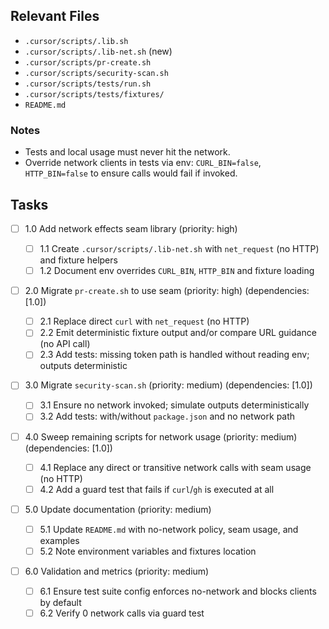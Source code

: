 ## Relevant Files

- `.cursor/scripts/.lib.sh`
- `.cursor/scripts/.lib-net.sh` (new)
- `.cursor/scripts/pr-create.sh`
- `.cursor/scripts/security-scan.sh`
- `.cursor/scripts/tests/run.sh`
- `.cursor/scripts/tests/fixtures/`
- `README.md`

### Notes

- Tests and local usage must never hit the network.
- Override network clients in tests via env: `CURL_BIN=false`, `HTTP_BIN=false` to ensure calls would fail if invoked.

## Tasks

- [ ] 1.0 Add network effects seam library (priority: high)

  - [ ] 1.1 Create `.cursor/scripts/.lib-net.sh` with `net_request` (no HTTP) and fixture helpers
  - [ ] 1.2 Document env overrides `CURL_BIN`, `HTTP_BIN` and fixture loading

- [ ] 2.0 Migrate `pr-create.sh` to use seam (priority: high) (dependencies: [1.0])

  - [ ] 2.1 Replace direct `curl` with `net_request` (no HTTP)
  - [ ] 2.2 Emit deterministic fixture output and/or compare URL guidance (no API call)
  - [ ] 2.3 Add tests: missing token path is handled without reading env; outputs deterministic

- [ ] 3.0 Migrate `security-scan.sh` (priority: medium) (dependencies: [1.0])

  - [ ] 3.1 Ensure no network invoked; simulate outputs deterministically
  - [ ] 3.2 Add tests: with/without `package.json` and no network path

- [ ] 4.0 Sweep remaining scripts for network usage (priority: medium) (dependencies: [1.0])

  - [ ] 4.1 Replace any direct or transitive network calls with seam usage (no HTTP)
  - [ ] 4.2 Add a guard test that fails if `curl`/`gh` is executed at all

- [ ] 5.0 Update documentation (priority: medium)

  - [ ] 5.1 Update `README.md` with no-network policy, seam usage, and examples
  - [ ] 5.2 Note environment variables and fixtures location

- [ ] 6.0 Validation and metrics (priority: medium)
  - [ ] 6.1 Ensure test suite config enforces no-network and blocks clients by default
  - [ ] 6.2 Verify 0 network calls via guard test
